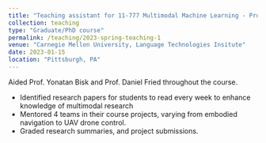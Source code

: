 ```yaml
---
title: "Teaching assistant for 11-777 Multimodal Machine Learning - Prof. Yonatan Bisk and Prof. Daniel Fried"
collection: teaching
type: "Graduate/PhD course"
permalink: /teaching/2023-spring-teaching-1
venue: "Carnegie Mellon University, Language Technologies Insitute"
date: 2023-01-15
location: "Pittsburgh, PA"
---
```


Aided Prof. Yonatan Bisk and Prof. Daniel Fried throughout the course.
* Identified research papers for students to read every week to enhance knowledge of multimodal research
* Mentored 4 teams in their course projects, varying from embodied navigation to UAV drone control.
* Graded research summaries, and project submissions.